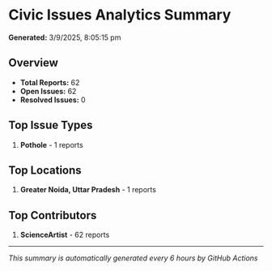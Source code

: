 #  Civic Issues Analytics Summary

**Generated:** 3/9/2025, 8:05:15 pm

##  Overview
- **Total Reports:** 62
- **Open Issues:** 62
- **Resolved Issues:** 0

##  Top Issue Types
1. **Pothole** - 1 reports

##  Top Locations
1. **Greater Noida, Uttar Pradesh** - 1 reports

##  Top Contributors
1. **ScienceArtist** - 62 reports

---
*This summary is automatically generated every 6 hours by GitHub Actions*

